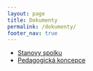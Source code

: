 ```yaml
---
layout: page
title: Dokumenty
permalink: /dokumenty/
footer_nav: true
---
```


- [Stanovy spolku](../stanovy/)
- [Pedagogická koncepce](https://docs.google.com/document/d/1iULgNSON7VVATGf55FN9EKSXB0mSmXD9nESiDGRVdAo/)

